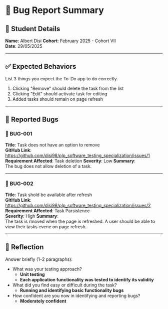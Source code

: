 # 🐞 Bug Report Summary

## 🧾 Student Details  
**Name**: Albert Disi 
**Cohort**:  February 2025 - Cohort VII   
**Date**: 29/05/2025

---

## ✅ Expected Behaviors  
List 3 things you expect the To-Do app to do correctly.

1. Clicking "Remove" should delete the task from the list
2. Clicking "Edit" should activate task for editing
3. Added tasks should remain on page refresh

---

## 🐛 Reported Bugs  

### 🐞 BUG-001  
**Title**: Task does not have an option to remove  
**GitHub Link**: https://github.com/disi98/plp_software_testing_specialization/issues/1  
**Requirement Affected**: Task deletion 
**Severity**: Low 
**Summary**:  
The bug does not allow deletion of a task.

---

### 🐞 BUG-002  
**Title**: Task shold be available after refresh  
**GitHub Link**: https://github.com/disi98/plp_software_testing_specialization/issues/2  
**Requirement Affected**: Task Parsistence  
**Severity**: High
**Summary**:  
The task is rmoved when the page is refreshed. A user should be able to view their tasks evene on page refresh.

---

## 💭 Reflection  

Answer briefly (1–2 paragraphs):

- What was your testing approach? 
    - **Unit testing**
    - **Each application functionality was tested to identify its validity**
- What did you find easy or difficult during the task?
    - **Running and identifying basic functionality bugs**
- How confident are you now in identifying and reporting bugs?
    - **Moderately confident**






